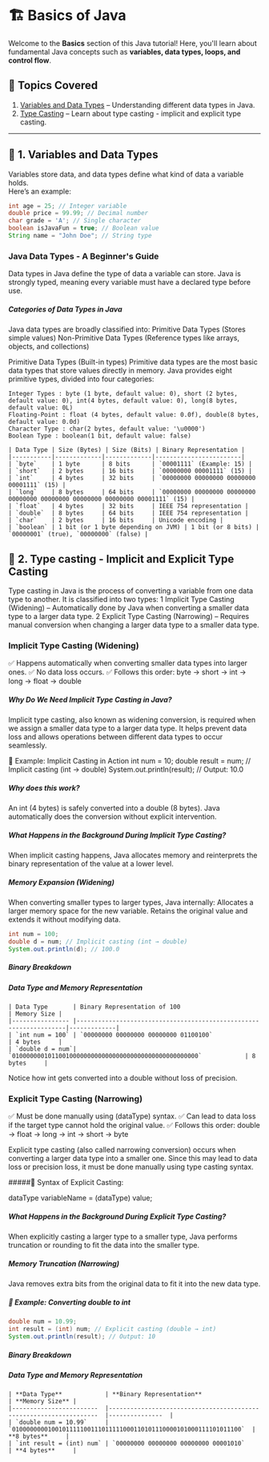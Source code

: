 # 🏗️ Basics of Java

Welcome to the **Basics** section of this Java tutorial! Here, you'll learn about fundamental Java concepts such as **variables, data types, loops, and control flow**.

## 📌 Topics Covered
1. [Variables and Data Types](./VariablesAndDataType.java) – Understanding different data types in Java.
2. [Type Casting](./TypeCasting.java) – Learn about type casting - implicit and explicit type casting.

---

## 📝 **1. Variables and Data Types**
Variables store data, and data types define what kind of data a variable holds.  
Here’s an example:

```java
int age = 25; // Integer variable
double price = 99.99; // Decimal number
char grade = 'A'; // Single character
boolean isJavaFun = true; // Boolean value
String name = "John Doe"; // String type
```

### Java Data Types - A Beginner's Guide
Data types in Java define the type of data a variable can store. Java is strongly typed, meaning every variable must have a declared type before use.

##### Categories of Data Types in Java
Java data types are broadly classified into:
Primitive Data Types (Stores simple values)
Non-Primitive Data Types (Reference types like arrays, objects, and collections)

Primitive Data Types (Built-in types)
Primitive data types are the most basic data types that store values directly in memory. Java provides eight primitive types, divided into four categories:

```text
Integer Types : byte (1 byte, default value: 0), short (2 bytes, default value: 0), int(4 bytes, default value: 0), long(8 bytes, default value: 0L)
Floating-Point : float (4 bytes, default value: 0.0f), double(8 bytes, default value: 0.0d)
Character Type : char(2 bytes, default value: '\u0000')
Boolean Type : boolean(1 bit, default value: false)
```

```table
| Data Type | Size (Bytes) | Size (Bits) | Binary Representation |
|-----------|-------------|-------------|------------------------|
| `byte`    | 1 byte      | 8 bits      | `00001111` (Example: 15) |
| `short`   | 2 bytes     | 16 bits     | `00000000 00001111` (15) |
| `int`     | 4 bytes     | 32 bits     | `00000000 00000000 00000000 00001111` (15) |
| `long`    | 8 bytes     | 64 bits     | `00000000 00000000 00000000 00000000 00000000 00000000 00000000 00001111` (15) |
| `float`   | 4 bytes     | 32 bits     | IEEE 754 representation |
| `double`  | 8 bytes     | 64 bits     | IEEE 754 representation |
| `char`    | 2 bytes     | 16 bits     | Unicode encoding |
| `boolean` | 1 bit (or 1 byte depending on JVM) | 1 bit (or 8 bits) | `00000001` (true), `00000000` (false) |
```

## 📝 **2. Type casting - Implicit and Explicit Type Casting**
Type casting in Java is the process of converting a variable from one data type to another. It is classified into two types:
1️ Implicit Type Casting (Widening) – Automatically done by Java when converting a smaller data type to a larger data type.
2️ Explicit Type Casting (Narrowing) – Requires manual conversion when changing a larger data type to a smaller data type.

### Implicit Type Casting (Widening)
✅ Happens automatically when converting smaller data types into larger ones.
✅ No data loss occurs.
✅ Follows this order:
byte → short → int → long → float → double

##### Why Do We Need Implicit Type Casting in Java?
Implicit type casting, also known as widening conversion, is required when we assign a smaller data type to a larger data type. It helps prevent data loss and allows operations between different data types to occur seamlessly.

📌 Example: Implicit Casting in Action
int num = 10;
double result = num; // Implicit casting (int → double)
System.out.println(result); // Output: 10.0

##### Why does this work?
An int (4 bytes) is safely converted into a double (8 bytes).
Java automatically does the conversion without explicit intervention.

##### What Happens in the Background During Implicit Type Casting?
When implicit casting happens, Java allocates memory and reinterprets the binary representation of the value at a lower level.

##### Memory Expansion (Widening)
When converting smaller types to larger types, Java internally:
Allocates a larger memory space for the new variable.
Retains the original value and extends it without modifying data.

```java
int num = 100;
double d = num; // Implicit casting (int → double)
System.out.println(d); // 100.0
```

##### Binary Breakdown
##### Data Type and Memory Representation
```table
| Data Type       | Binary Representation of 100                                      | Memory Size |
|---------------- |-------------------------------------------------------------------|-------------|
| `int num = 100` | `00000000 00000000 00000000 01100100`                             | 4 bytes     |
| `double d = num`| `0100000001011001000000000000000000000000000000000000`            | 8 bytes     |
```

Notice how int gets converted into a double without loss of precision.

### Explicit Type Casting (Narrowing)
✅ Must be done manually using (dataType) syntax.
✅ Can lead to data loss if the target type cannot hold the original value.
✅ Follows this order:
double → float → long → int → short → byte

Explicit type casting (also called narrowing conversion) occurs when converting a larger data type into a smaller one. Since this may lead to data loss or precision loss, it must be done manually using type casting syntax.

#####📌 Syntax of Explicit Casting:

dataType variableName = (dataType) value;

##### What Happens in the Background During Explicit Type Casting?
When explicitly casting a larger type to a smaller type, Java performs truncation or rounding to fit the data into the smaller type.

##### Memory Truncation (Narrowing)
Java removes extra bits from the original data to fit it into the new data type.

##### 📌 Example: Converting double to int
```java
double num = 10.99;
int result = (int) num; // Explicit casting (double → int)
System.out.println(result); // Output: 10
```

##### Binary Breakdown
##### Data Type and Memory Representation
```table
| **Data Type**            | **Binary Representation**                                           | **Memory Size** |
|------------------------  |-------------------------------------------------------------------  |---------------  |
| `double num = 10.99`     | `0100000000100101111100111011111000110101110000101000111101011100`  | **8 bytes**     |
| `int result = (int) num` | `00000000 00000000 00000000 00001010`                               | **4 bytes**     |
```